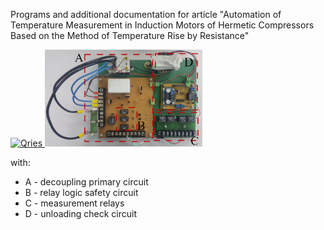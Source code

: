 Programs and additional documentation for article "Automation of Temperature Measurement in Induction Motors of Hermetic Compressors Based on the Method of Temperature Rise by Resistance"

<a href="https://youtu.be/eIDkS5pDKTE">
   <img alt="Qries" src="https://www.qries.com/images/banner_logo.png"
   width=150" height="70">
</a>


<img src="circuit_board.png?raw=true" width="50%" height="auto">

with:

- A - decoupling primary circuit
- B - relay logic safety circuit
- C - measurement relays
- D - unloading check circuit

